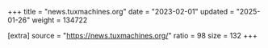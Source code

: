 +++
title = "news.tuxmachines.org"
date = "2023-02-01"
updated = "2025-01-26"
weight = 134722

[extra]
source = "https://news.tuxmachines.org/"
ratio = 98
size = 132
+++
